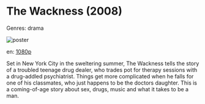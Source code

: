 # The Wackness (2008)

Genres: drama

![poster](http://image.tmdb.org/t/p/w500/ut8kXvFz7OUa9rUzhg9281kNfQU.jpg)

en:
  [1080p](magnet:?xt=urn:btih:36bea7e7fe7c440e3c9e752644585611f54499bb&dn=The+Wackness+%282008%29+1080p+BrRip+x264+-+YIFY&tr=udp%3A%2F%2Ftracker.openbittorrent.com%3A80%2Fannounce&tr=udp%3A%2F%2Fglotorrents.pw%3A6969%2Fannounce&tr=udp%3A%2F%2Ftracker.openbittorrent.com%3A80%2Fannounce&tr=udp%3A%2F%2Ftracker.opentrackr.org%3A1337%2Fannounce&tr=udp%3A%2F%2Fzer0day.to%3A1337%2Fannounce&tr=udp%3A%2F%2Ftracker.coppersurfer.tk%3A6969%2Fannounce)
  


Set in New York City in the sweltering summer, The Wackness tells the story of a troubled teenage drug dealer, who trades pot for therapy sessions with a drug-addled psychiatrist. Things get more complicated when he falls for one of his classmates, who just happens to be the doctors daughter. This is a coming-of-age story about sex, drugs, music and what it takes to be a man.